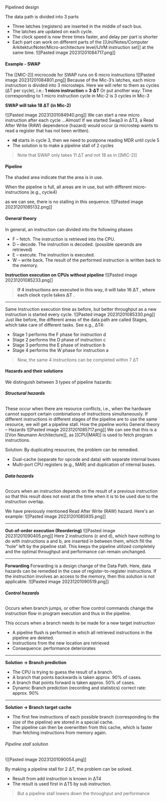 Pipelined design

The data path is divided into 3 parts
* Three latches (registers) are inserted in the middle of each bus.
* The latches are updated on each cycle.
* The clock speed is now three times faster, and delay per part is shorter
* Each part can work on different parts of the [[Uni/Notes/Computer Arkitektur/Noter/Micro-architecture level/IJVM instruction set]] at the same time.
![[Pasted image 20231201084717.png]]

#### Example - SWAP
The [[MIC-2]] microcode for SWAP runs on 6 micro instructions
![[Pasted image 20231201084801.png]]
Because of the Mic-3’s latches, each micro instruction is divided into 3
microsteps. Here we will refer to them as cycles (ΔT per cycle), i.e.:
**1 micro instruction = 3·ΔT**
Or put another way:
Time corresponding to 1 micro instruction cycle in Mic-2 is 3 cycles in Mic-3

**SWAP will take 18 ΔT (in Mic-2)**

![[Pasted image 20231201084940.png]]
We can start a new micro instruction after each cycle …Almost!
If we started Swap3 in ΔT3, a Read After Write (RAW) dependence (hazard)
would occur (a microstep wants to read a register that has not been written).
* **rd** starts in cycle 3, then we need to postpone reading MDR until cycle 5
* The solution is to make a pipeline stall of 2 cycles

>Note that SWAP only takes 11 ΔT and not 18 as in [[MIC-2]]

#### Pipeline
The shaded area indicate that the area is in use. 

When the pipeline is full, all areas are in use, but with different micro- instructions (e.g., cycle4) 

as we can see, there is no stalling in this sequence. 
![[Pasted image 20231201085132.png]]


#### General theory
In general, an instruction can divided into the following phases
* F – fetch. The instruction is retrieved into the CPU.
* D – decode. The instruction is decoded. (possible operands are retrieved)
* E – execute. The instruction is executed.
* W – write back. The result of the performed instruction is written back to the memory.

**Instruction execution on CPUs without pipeline**
![[Pasted image 20231201085233.png]]
>**If 4 instructions are executed in this way, it will take 16 ΔT , where each clock cycle takes ΔT .**

***
Same Instruction execution time as before, but better throughput as a new instruction is started every cycle.
![[Pasted image 20231201085330.png]]
Just like before, the different areas of the data path are called Stages,
which take care of different tasks. See e.g., ΔT4:
* Stage 1 performs the F phase for instruction d
* Stage 2 performs the D phase of instruction c
* Stage 3 performs the E phase of instruction b
* Stage 4 performs the W phase for instruction a

>Now, the same 4 instructions can be completed within 7 ΔT

#### Hazards and their solutions
We distinguish between 3 types of pipeline hazards:
###### **Structural hazards**
These occur when there are resource conflicts, i.e., when the hardware cannot support certain combinations of instructions simultaneously. If different instructions in different stages of the pipeline are to use the same resource, we will get a pipeline stall. How the pipeline works General theory – Hazards
![[Pasted image 20231201085717.png]]
We can see that this is a [[Von Neumann Architecture]], as [[CPU|MAR]] is used to fetch program instructions.

Solution:
By duplicating resources, the problem can be remedied.
* Dual-cache (separate for opcode and data) with separate internal buses
* Multi-port CPU registers (e.g., MAR) and duplication of internal buses.

###### **Data hazards** 
Occurs when an instruction depends on the result of a previous instruction so that this result does not exist at the time when it is to be used due to the instruction overlap.

We have previously mentioned Read After Write (RAW) hazard. Here's
an example:
![[Pasted image 20231201085935.png]]

***
**Out-of-order execution (Reordering)**
![[Pasted image 20231201090405.png]]
Here 2 instructions (c and d), which have nothing to do with instructions a and b, are inserted in between them, which fill the “hole” left by the
pipeline stall. 
This keeps the pipeline utilized completely and the optimal throughput and performance can remain unchanged.

***
**Forwarding**
Forwarding is a design change of the Data Path.
Here, data hazards can be remedied in the case of register-to-register instructions.
If the instruction involves an access to the memory, then this solution is not applicable.
![[Pasted image 20231201090519.png]]

###### **Control hazards**
Occurs when branch jumps, or other flow control commands change the instruction flow in program execution and thus in the pipeline.

This occurs when a branch needs to be made for a new target instruction
* A pipeline flush is performed in which all retrieved instructions in the pipeline are deleted.
* Instructions from the new location are retrieved
* Consequence: performance deteriorates

***
**Solution → Branch prediction**
* The CPU is trying to guess the result of a branch.
* A branch that points backwards is taken approx. 90% of cases.
* A branch that points forward is taken approx. 50% of cases.
* Dynamic Branch prediction (recording and statistics) correct rate: approx. 90%

***
**Solution → Branch target cache**
* The first few instructions of each possible branch (corresponding to the size of the pipeline) are stored in a special cache.
* The pipeline can then be overwritten from this cache, which is faster than fetching instructions from memory again.

###### Pipeline stall solution
![[Pasted image 20231201090054.png]]

By making a pipeline stall for 2 ΔT, the problem can be solved.
* Result from add instruction is known in ΔT4
* The result is used first in ΔT5 by sub instruction.

>But a pipeline stall lowers down the throughput and performance